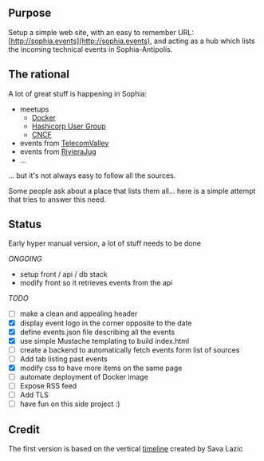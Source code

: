 ## Purpose

Setup a simple web site, with an easy to remember URL: [http://sophia.events](http://sophia.events), and acting as a hub which lists the incoming technical events in Sophia-Antipolis.

## The rational

A lot of great stuff is happening in Sophia:

- meetups
  - [Docker](meetup.com/fr-FR/Docker-Nice)
  - [Hashicorp User Group](https://www.meetup.com/fr-FR/Sophia-Antipolis-HashiCorp-User-Group)
  - [CNCF](https://www.meetup.com/fr-FR/CNCF-Cloud-Native-Computing-Sophia-Antipolis/)
- events from [TelecomValley](https://telecomvalley.fr)
- events from [RivieraJug](http://rivierajug.org)
- ...

... but it's not always easy to follow all the sources.

Some people ask about a place that lists them all...  here is a simple attempt that tries to answer this need.

## Status

Early hyper manual version, a lot of stuff needs to be done

*ONGOING*

- setup front / api / db stack
- modify front so it retrieves events from the api

*TODO*

- [ ] make a clean and appealing header
- [x] display event logo in the corner opposite to the date
- [x] define events.json file describing all the events
- [x] use simple Mustache templating to build index.html
- [ ] create a backend to automatically fetch events form list of sources
- [ ] Add tab listing past events
- [x] modify css to have more items on the same page
- [ ] automate deployment of Docker image
- [ ] Expose RSS feed
- [ ] Add TLS
- [ ] have fun on this side project :)

## Credit

The first version is based on the vertical [timeline](http://codepen.io/savalazic/pen/QKwERN) created by Sava Lazic
